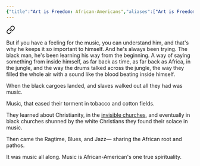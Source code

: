 ```yaml
---
{"title":"Art is Freedom: African-Americans","aliases":["Art is Freedom: African-Americans"],"location":"Badda, Dhaka","tags":["music","negroid","culture","african","american"],"created":"2024-09-07T01:11:45+06:00","updated":"2024-10-01T00:42:36+06:00","dg-publish":true,"dg-note-icon":2,"dg-path":"Musings/Art is Freedom_ African-Americans.md","permalink":"/musings/art-is-freedom-african-americans/","dgPassFrontmatter":true,"noteIcon":2}
---
```



<div class="transclusion internal-embed is-loaded"><a class="markdown-embed-link" href="/reading/notes-and-highlights/treat-it-gentle-by-sidney-bechet/#d38c7f" aria-label="Open link"><svg xmlns="http://www.w3.org/2000/svg" width="24" height="24" viewBox="0 0 24 24" fill="none" stroke="currentColor" stroke-width="2" stroke-linecap="round" stroke-linejoin="round" class="svg-icon lucide-link"><path d="M10 13a5 5 0 0 0 7.54.54l3-3a5 5 0 0 0-7.07-7.07l-1.72 1.71"></path><path d="M14 11a5 5 0 0 0-7.54-.54l-3 3a5 5 0 0 0 7.07 7.07l1.71-1.71"></path></svg></a><div class="markdown-embed">



But if you have a feeling for the music, you can understand him, and that's why he keeps it so important to himself. And he's always been trying. The black man, he's been learning his way from the beginning. A way of saying something from inside himself, as far back as time, as far back as Africa, in the jungle, and the way the drums talked across the jungle, the way they filled the whole air with a sound like the blood beating inside himself. 

</div></div>


When the black cargoes landed, and slaves walked out all they had was music.

Music, that eased their torment in tobacco and cotton fields.

They learned about Christianity, in the [invisible churches](https://en.m.wikipedia.org/wiki/Invisible_churches), and eventually in black churches shunned by the white Christians they found their solace in music.

Then came the Ragtime, Blues, and Jazz— sharing the African root and pathos.

It was music all along. Music is African-American's one true spirituality.